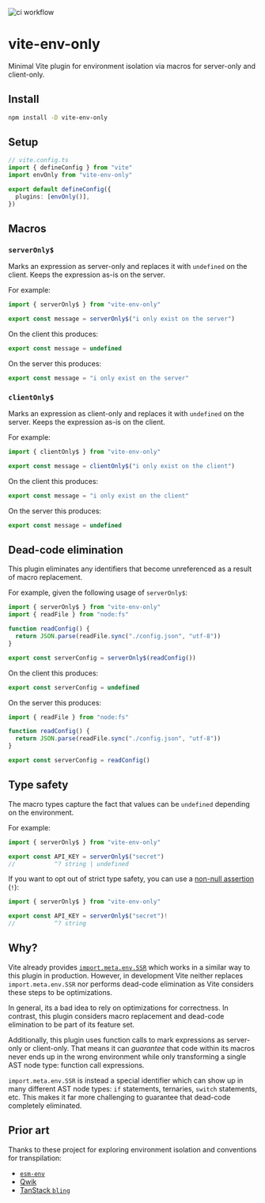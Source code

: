 ![ci workflow](https://github.com/pcattori/vite-env-only/actions/workflows/ci.yml/badge.svg)

# vite-env-only

Minimal Vite plugin for environment isolation via macros for server-only and client-only.

## Install

```sh
npm install -D vite-env-only
```

## Setup

```ts
// vite.config.ts
import { defineConfig } from "vite"
import envOnly from "vite-env-only"

export default defineConfig({
  plugins: [envOnly()],
})
```

## Macros

### `serverOnly$`

Marks an expression as server-only and replaces it with `undefined` on the client.
Keeps the expression as-is on the server.

For example:

```ts
import { serverOnly$ } from "vite-env-only"

export const message = serverOnly$("i only exist on the server")
```

On the client this produces:

```ts
export const message = undefined
```

On the server this produces:

```ts
export const message = "i only exist on the server"
```

### `clientOnly$`

Marks an expression as client-only and replaces it with `undefined` on the server.
Keeps the expression as-is on the client.

For example:

```ts
import { clientOnly$ } from "vite-env-only"

export const message = clientOnly$("i only exist on the client")
```

On the client this produces:

```ts
export const message = "i only exist on the client"
```

On the server this produces:

```ts
export const message = undefined
```

## Dead-code elimination

This plugin eliminates any identifiers that become unreferenced as a result of macro replacement.

For example, given the following usage of `serverOnly$`:

```ts
import { serverOnly$ } from "vite-env-only"
import { readFile } from "node:fs"

function readConfig() {
  return JSON.parse(readFile.sync("./config.json", "utf-8"))
}

export const serverConfig = serverOnly$(readConfig())
```

On the client this produces:

```ts
export const serverConfig = undefined
```

On the server this produces:

```ts
import { readFile } from "node:fs"

function readConfig() {
  return JSON.parse(readFile.sync("./config.json", "utf-8"))
}

export const serverConfig = readConfig()
```

## Type safety

The macro types capture the fact that values can be `undefined` depending on the environment.

For example:

```ts
import { serverOnly$ } from "vite-env-only"

export const API_KEY = serverOnly$("secret")
//           ^? string | undefined
```

If you want to opt out of strict type safety, you can use a [non-null assertion][ts-non-null] (`!`):

```ts
import { serverOnly$ } from "vite-env-only"

export const API_KEY = serverOnly$("secret")!
//           ^? string
```

## Why?

Vite already provides [`import.meta.env.SSR`][vite-env-vars] which works in a similar way to this plugin in production.
However, in development Vite neither replaces `import.meta.env.SSR` nor performs dead-code elimination as Vite considers these steps to be optimizations.

In general, its a bad idea to rely on optimizations for correctness.
In contrast, this plugin considers macro replacement and dead-code elimination to be part of its feature set.

Additionally, this plugin uses function calls to mark expressions as server-only or client-only.
That means it can _guarantee_ that code within its macros never ends up in the wrong environment while only transforming a single AST node type: function call expressions.

`import.meta.env.SSR` is instead a special identifier which can show up in many different AST node types: `if` statements, ternaries, `switch` statements, etc.
This makes it far more challenging to guarantee that dead-code completely eliminated.

## Prior art

Thanks to these project for exploring environment isolation and conventions for transpilation:

- [`esm-env`][esm-env]
- [Qwik][qwik]
- [TanStack `bling`][bling]

[vite-env-vars]: https://vitejs.dev/guide/env-and-mode#env-variables
[esm-env]: https://github.com/benmccann/esm-env
[qwik]: https://qwik.builder.io/
[bling]: https://github.com/TanStack/bling
[bling]: https://github.com/TanStack/bling
[ts-non-null]: https://www.typescriptlang.org/docs/handbook/2/everyday-types.html#non-null-assertion-operator-postfix-
